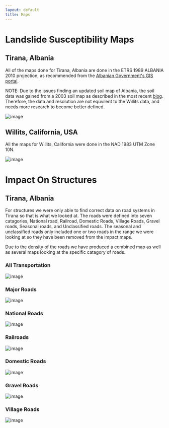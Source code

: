 ```yaml
---
layout: default
title: Maps
---
```


# Landslide Susceptibility Maps

## Tirana, Albania

All of the maps done for Tirana, Albania are done in the ETRS  1989 ALBANIA 2010 projection, as recommended from the [Albanian Government's GIS portal](https://geoportal.asig.gov.al/en/help/arcgis).

NOTE: Due to the issues finding an updated soil map of Albania, the soil data was gained from a 2003 soil map as described in the most recent [blog](https://unstable-ground-consulting.github.io/Landslide-Susceptibility/blog/2020/03/13/down-to-the-wire). Therefore, the data and resolution are not equvilent to the Willits data, and needs more research to become better defined. 

![image](https://user-images.githubusercontent.com/60631222/77193460-a7cb5680-6ab4-11ea-84eb-f589a1bea24d.png)


## Willits, California, USA

All the maps for Willits, California were done in the NAD 1983 UTM Zone 10N.

![image](https://user-images.githubusercontent.com/60631222/77193635-f547c380-6ab4-11ea-8b3f-55799dfc2acf.png)

# Impact On Structures

## Tirana, Albania

For structures we were only able to find correct data on road systems in Tirana so that is what we looked at. The roads were defined into seven catagories, National road, Railroad, Domestic Roads, Village Roads, Gravel roads, Seasonal roads, and Unclassified roads. The seasonal and unclassified roads only included one or two roads in the range we were looking at so they have been removed from the impact maps.

Due to the density of the roads we have produced a combined map as well as several maps looking at the specific catagory of roads.

### All Transportation

![image](https://user-images.githubusercontent.com/60631222/77256965-d9c0f200-6c47-11ea-9ba6-c79136b7c588.png)

### Major Roads

![image](https://user-images.githubusercontent.com/60631222/77257020-1c82ca00-6c48-11ea-8420-ddade0365597.png)

### National Roads

![image](https://user-images.githubusercontent.com/60631222/77257055-4d62ff00-6c48-11ea-8c4a-a0d4c828f7c8.png)

### Railroads

![image](https://user-images.githubusercontent.com/60631222/77257083-71bedb80-6c48-11ea-904f-7e0fa5e53f94.png)

### Domestic Roads

![image](https://user-images.githubusercontent.com/60631222/77257123-b8143a80-6c48-11ea-84a1-f6ac3bf8260a.png)

### Gravel Roads

![image](https://user-images.githubusercontent.com/60631222/77257142-e134cb00-6c48-11ea-9f95-42dc2674ecf7.png)

### Village Roads

![image](https://user-images.githubusercontent.com/60631222/77257361-2b6a7c00-6c4a-11ea-9a71-dde1a8212a7e.png)
